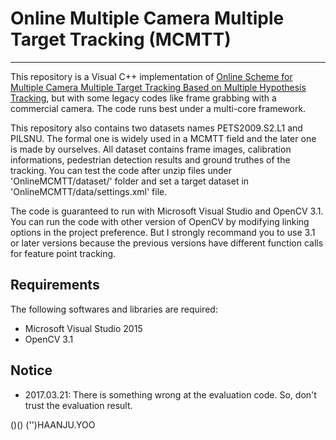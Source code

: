 # Online Multiple Camera Multiple Target Tracking (MCMTT)
------------

This repository is a Visual C++ implementation of  [Online Scheme for Multiple Camera Multiple Target Tracking Based on Multiple Hypothesis Tracking](http://ieeexplore.ieee.org/document/7517399/), but with some legacy codes like frame grabbing with a commercial camera. The code runs best under a multi-core framework.

This repository also contains two datasets names PETS2009.S2.L1 and PILSNU. The formal one is widely used in a MCMTT field and the later one is made by ourselves. All dataset contains frame images, calibration informations, pedestrian detection results and ground truthes of the tracking. You can test the code after unzip files under 'OnlineMCMTT/dataset/' folder and set a target dataset in 'OnlineMCMTT/data/settings.xml' file.

The code is guaranteed to run with Microsoft Visual Studio and OpenCV 3.1. You can run the code with other version of OpenCV by modifying linking options in the project preference. But I strongly recommand you to use 3.1 or later versions because the previous versions have different function calls for feature point tracking.

Requirements
------------

The following softwares and libraries are required:

- Microsoft Visual Studio 2015
- OpenCV 3.1

Notice
------------
- 2017.03.21: There is something wrong at the evaluation code. So, don't trust the evaluation result.

()()
('')HAANJU.YOO
